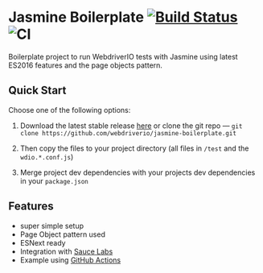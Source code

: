 Jasmine Boilerplate [![Build Status](https://travis-ci.org/webdriverio/jasmine-boilerplate.svg?branch=master)](https://travis-ci.org/webdriverio/jasmine-boilerplate) ![CI](https://github.com/webdriverio/jasmine-boilerplate/workflows/CI/badge.svg?event=push)
===================

Boilerplate project to run WebdriverIO tests with Jasmine using latest ES2016 features and the page objects pattern.

## Quick Start

Choose one of the following options:

1. Download the latest stable release [here](https://github.com/webdriverio/jasmine-boilerplate/archive/master.zip) or clone the git repo — `git clone https://github.com/webdriverio/jasmine-boilerplate.git`

2. Then copy the files to your project directory (all files in `/test` and the `wdio.*.conf.js`)

3. Merge project dev dependencies with your projects dev dependencies in your `package.json`


## Features

- super simple setup
- Page Object pattern used
- ESNext ready
- Integration with [Sauce Labs](https://saucelabs.com/)
- Example using [GitHub Actions](https://github.com/features/actions)

